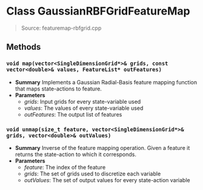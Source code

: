 # Class GaussianRBFGridFeatureMap
> Source: featuremap-rbfgrid.cpp
## Methods
### ``void map(vector<SingleDimensionGrid*>& grids, const vector<double>& values, FeatureList* outFeatures)``
* **Summary**
  Implements a Gaussian Radial-Basis feature mapping function that maps state-actions to feature.
* **Parameters**
  * _grids_: Input grids for every state-variable used
  * _values_: The values of every state-variable used
  * _outFeatures_: The output list of features
### ``void unmap(size_t feature, vector<SingleDimensionGrid*>& grids, vector<double>& outValues)``
* **Summary**
  Inverse of the feature mapping operation. Given a feature it returns the state-action to which it corresponds.
* **Parameters**
  * _feature_: The index of the feature
  * _grids_: The set of grids used to discretize each variable
  * _outValues_: The set of output values for every state-action variable
